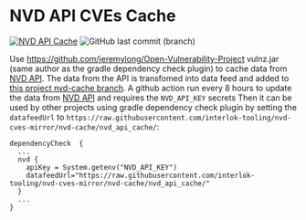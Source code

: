 # NVD API CVEs Cache

[![NVD API Cache](https://github.com/interlok-tooling/nvd-cves-mirror/actions/workflows/nvd-cache.yml/badge.svg)](https://github.com/interlok-tooling/nvd-cves-mirror/actions/workflows/nvd-cache.yml)
![GitHub last commit (branch)](https://img.shields.io/github/last-commit/interlok-tooling/nvd-cves-mirror/nvd-cache?path=%2Fnvd_api_cache%2Fcache.properties&label=Last%20cache%20update)

Use https://github.com/jeremylong/Open-Vulnerability-Project vulnz.jar (same author as the gradle dependency check plugin) to cache data from [NVD API](https://services.nvd.nist.gov/rest/json/cves/2.0).
The data from the API is transfomed into data feed and added to [this project nvd-cache branch](https://github.com/interlok-tooling/nvd-cves-mirror/tree/nvd-cache).
A github action run every 8 hours to update the data from [NVD API](https://services.nvd.nist.gov/rest/json/cves/2.0) and requires the `NVD_API_KEY` secrets
Then it can be used by other projects using  gradle dependency check plugin by setting the `datafeedUrl` to `https://raw.githubusercontent.com/interlok-tooling/nvd-cves-mirror/nvd-cache/nvd_api_cache/`:

```
dependencyCheck  {
  ...
  nvd {
    apiKey = System.getenv("NVD_API_KEY")
    datafeedUrl="https://raw.githubusercontent.com/interlok-tooling/nvd-cves-mirror/nvd-cache/nvd_api_cache/"
  }
  ...
}
```
